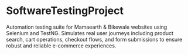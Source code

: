 # SoftwareTestingProject
Automation testing suite for Mamaearth &amp; Bikewale websites using Selenium and TestNG. Simulates real user journeys including product search, cart operations, checkout flows, and form submissions to ensure robust and reliable e-commerce experiences.

